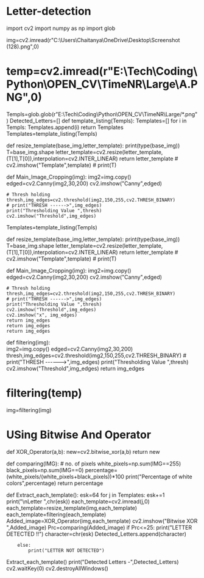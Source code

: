 # Letter-detection
import cv2
import numpy as np
import glob 

img=cv2.imread(r"C:\Users\Chaitanya\OneDrive\Desktop\Screenshot (128).png",0)
# temp=cv2.imread(r"E:\Tech\Coding\Python\OPEN_CV\TimeNR\Large\A.PNG",0)


Templs=glob.glob(r"E:\Tech\Coding\Python\OPEN_CV\TimeNR\Large/*.png")
Detected_Letters=[]
def template_listing(Templs):
    Templates=[]
    for i in Templs:
        Templates.append(i)
    return Templates
Templates=template_listing(Templs)  

def resize_template(base_img,letter_template): 
    print(type(base_img))
    T=base_img.shape
    letter_template=cv2.resize(letter_template,(T[1],T[0]),interpolation=cv2.INTER_LINEAR)
    return letter_template
    # cv2.imshow("Template",template)
    # print(T)

def Main_Image_Cropping(img):
    img2=img.copy()
    edged=cv2.Canny(img2,30,200)
    cv2.imshow("Canny",edged)
    
    # Thresh holding 
    thresh,img_edges=cv2.threshold(img2,150,255,cv2.THRESH_BINARY)
    # print("THRESH ------>",img_edges)
    print("Thresholding Value ",thresh)
    cv2.imshow("Threshold",img_edges)

Templates=template_listing(Templs)  

def resize_template(base_img,letter_template): 
    print(type(base_img))
    T=base_img.shape
    letter_template=cv2.resize(letter_template,(T[1],T[0]),interpolation=cv2.INTER_LINEAR)
    return letter_template
    # cv2.imshow("Template",template)
    # print(T)

def Main_Image_Cropping(img):
    img2=img.copy()
    edged=cv2.Canny(img2,30,200)
    cv2.imshow("Canny",edged)
    
    # Thresh holding 
    thresh,img_edges=cv2.threshold(img2,150,255,cv2.THRESH_BINARY)
    # print("THRESH ------>",img_edges)
    print("Thresholding Value ",thresh)
    cv2.imshow("Threshold",img_edges)
    cv2.imshow("x", img_edges)
    return img_edges
    return img_edges
    return img_edges
def filtering(img):    
    img2=img.copy()
    edged=cv2.Canny(img2,30,200)
    thresh,img_edges=cv2.threshold(img2,150,255,cv2.THRESH_BINARY)
    # print("THRESH ------>",img_edges)
    print("Thresholding Value ",thresh)
    cv2.imshow("Threshold",img_edges)
    return img_edges
# filtering(temp)
img=filtering(img)

# USing Bitwise And Operator 
def XOR_Operator(a,b):
    new=cv2.bitwise_xor(a,b)
    return new

def comparing(IMG):
    # no. of pixels
    white_pixels=np.sum(IMG==255)
    black_pixels=np.sum(IMG==0)
    percentage=(white_pixels/(white_pixels+black_pixels))*100
    print("Percentage of white colors",percentage)
    return percentage
        
def Extract_each_template():
    esk=64
    for j in Templates:
        esk+=1
        print("\nLetter ",chr(esk))
        each_template=cv2.imread(j,0)
        each_template=resize_template(img,each_template)
        each_template=filtering(each_template)
        Added_image=XOR_Operator(img,each_template)
        cv2.imshow("Bitwise XOR ",Added_image)
        Prc=comparing(Added_image)
        if Prc<=25:
            print("LETTER DETECTED !!")
            character=chr(esk)
            Detected_Letters.append(character)
        
        else:
            print("LETTER NOT DETECTED")

Extract_each_template()
print("Detected Letters -",Detected_Letters)
cv2.waitKey(0)
cv2.destroyAllWindows()
